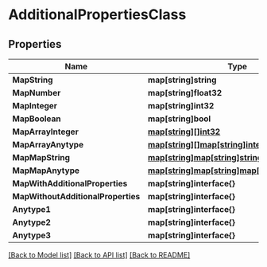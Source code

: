 # AdditionalPropertiesClass

## Properties

Name | Type | Description | Notes
------------ | ------------- | ------------- | -------------
**MapString** | **map[string]string** |  | [optional] 
**MapNumber** | **map[string]float32** |  | [optional] 
**MapInteger** | **map[string]int32** |  | [optional] 
**MapBoolean** | **map[string]bool** |  | [optional] 
**MapArrayInteger** | [**map[string][]int32**](array.md) |  | [optional] 
**MapArrayAnytype** | [**map[string][]map[string]interface{}**](array.md) |  | [optional] 
**MapMapString** | [**map[string]map[string]string**](map.md) |  | [optional] 
**MapMapAnytype** | [**map[string]map[string]map[string]interface{}**](map.md) |  | [optional] 
**MapWithAdditionalProperties** | **map[string]interface{}** |  | [optional] 
**MapWithoutAdditionalProperties** | **map[string]interface{}** |  | [optional] 
**Anytype1** | **map[string]interface{}** |  | [optional] 
**Anytype2** | **map[string]interface{}** |  | [optional] 
**Anytype3** | **map[string]interface{}** |  | [optional] 

[[Back to Model list]](../README.md#documentation-for-models) [[Back to API list]](../README.md#documentation-for-api-endpoints) [[Back to README]](../README.md)


